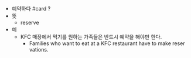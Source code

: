 - 예약하다 #card
  ?
- 뜻
	- reserve
- 예
	- KFC 매장에서 먹기를 원하는 가족들은 반드시 예약을 해야만 한다.
		- Families who want to eat at a KFC restaurant have to make reservations.
<!--SR:!2024-07-28,4,270-->
